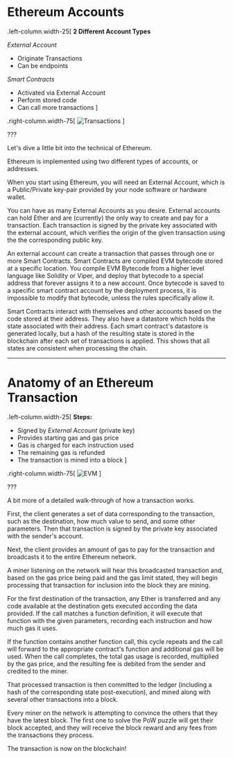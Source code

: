 # Ethereum Accounts

.left-column.width-25[
**2 Different Account Types**

*External Account*
* Originate Transactions
* Can be endpoints 

*Smart Contracts*
* Activated via External Account
* Perform stored code
* Can call more transactions
]

.right-column.width-75[
![Transactions](https://cdn-images-1.medium.com/max/1600/1*I635Y9btMh667inOhDBQ_g.png)
]

???

Let's dive a little bit into the technical of Ethereum.

Ethereum is implemented using two different types of accounts, or addresses.

When you start using Ethereum, you will need an External Account,
which is a Public/Private key-pair provided by your node software or hardware wallet.

You can have as many External Accounts as you desire.
External accounts can hold Ether and are (currently) the only way to create and pay for a transaction.
Each transaction is signed by the private key associated with the external account,
which verifies the origin of the given transaction using the the corresponding public key.

An external account can create a transaction that passes through one or more Smart Contracts.
Smart Contracts are compiled EVM bytecode stored at a specific location.
You compile EVM Bytecode from a higher level language like Solidity or Viper,
and deploy that bytecode to a special address that forever assigns it to a new account.
Once bytecode is saved to a specific smart contract account by the deployment process,
it is impossible to modify that bytecode, unless the rules specifically allow it.

Smart Contracts interact with themselves and other accounts based on the code stored at their address.
They also have a datastore which holds the state associated with their address.
Each smart contract's datastore is generated locally, but a hash of the resulting state
is stored in the blockchain after each set of transactions is applied.
This shows that all states are consistent when processing the chain.

---

# Anatomy of an Ethereum Transaction

.left-column.width-25[
**Steps:**
* Signed by *External Account* (private key)
* Provides starting gas and gas price
* Gas is charged for each instruction used
* The remaining gas is refunded
* The transaction is mined into a block
]

.right-column.width-75[
![EVM](https://cdn-images-1.medium.com/max/800/1*UNCaS12SsPln7DEnRvcONQ.png)
]

???

A bit more of a detailed walk-through of how a transaction works.

First, the client generates a set of data corresponding to the transaction,
such as the destination, how much value to send, and some other parameters.
Then that transaction is signed by the private key associated with the sender's account.

Next, the client provides an amount of gas to pay for the transaction and broadcasts it
to the entire Ethereum network.

A miner listening on the network will hear this broadcasted transaction and,
based on the gas price being paid and the gas limit stated,
they will begin processing that transaction for inclusion into the block they are mining.

For the first destination of the transaction, any Ether is transferred and any
code available at the destination gets executed according the data provided.
If the call matches a function definition, it will execute that function with the given
parameters, recording each instruction and how much gas it uses.

If the function contains another function call, this cycle repeats and
the call will forward to the appropriate contract's function and additional gas will be used.
When the call completes, the total gas usage is recorded, multiplied by the gas price,
and the resulting fee is debited from the sender and credited to the miner.

That processed transaction is then committed to the ledger (including a hash of the corresponding
state post-execution), and mined along with several other transactions into a block.

Every miner on the network is attempting to convince the others that they have the latest block.
The first one to solve the PoW puzzle will get their block accepted, and they will receive
the block reward and any fees from the transactions they process.

The transaction is now on the blockchain!
